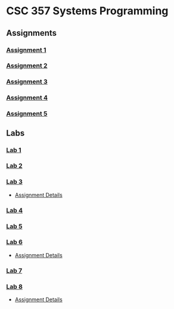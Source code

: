 # CSC 357 Systems Programming

## Assignments

### [Assignment 1](https://github.com/keen-cp/cpe-357-assignment-1-ishaansathaye)

### [Assignment 2](https://github.com/keen-cp/cpe-357-assignment-2-ishaansathaye)

### [Assignment 3](https://github.com/keen-cp/cpe-357-assignment-3-ishaansathaye)

### [Assignment 4](https://github.com/keen-cp/cpe-357-assignment-4-ishaansathaye)

### [Assignment 5](https://github.com/keen-cp/cpe-357-assignment-5-ishaansathaye)

## Labs

### [Lab 1](https://github.com/keen-cp/cpe-357-lab-1-ishaansathaye)

### [Lab 2](https://github.com/keen-cp/cpe-357-lab-2-ishaansathaye)

### [Lab 3](./Lab3)

- [Assignment Details](https://canvas.calpoly.edu/courses/83933/assignments/562932)

### [Lab 4](https://github.com/keen-cp/cpe-357-lab-4-ishaansathaye)

### [Lab 5](Lacuna)

### [Lab 6](./Lab6)

- [Assignment Details](https://canvas.calpoly.edu/courses/83933/assignments/562934)

### [Lab 7](https://github.com/keen-cp/cpe-357-lab-8-ishaansathaye)

### [Lab 8](./Lab8)

- [Assignment Details](https://canvas.calpoly.edu/courses/83933/assignments/562936)
